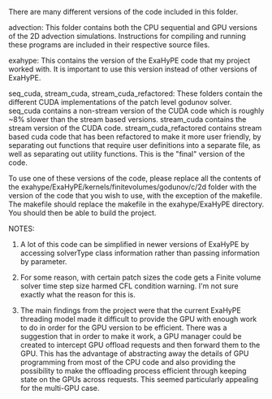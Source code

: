 There are many different versions of the code included in this folder. 

advection:
This folder contains both the CPU sequential and GPU versions of the 2D advection simulations.
Instructions for compiling and running these programs are included in their respective source files.

exahype:
This contains the version of the ExaHyPE code that my project worked with. It is important to use this version instead of other versions of ExaHyPE.

seq_cuda, stream_cuda, stream_cuda_refactored:
These folders contain the different CUDA implementations of the patch level godunov solver. seq_cuda contains a non-stream version of the CUDA code which is roughly ~8% slower than the stream based versions. stream_cuda contains the stream version of the CUDA code. stream_cuda_refactored contains stream based cuda code that has been refactored to make it more user friendly, by separating out functions that require user definitions into a separate file, as well as separating out utility functions. This is the "final" version of the code.

To use one of these versions of the code, please replace all the contents of the exahype/ExaHyPE/kernels/finitevolumes/godunov/c/2d folder with the version of the code that you wish to use, with the exception of the makefile. The makefile should replace the makefile in the exahype/ExaHyPE directory. You should then be able to build the project.

NOTES:

1. A lot of this code can be simplified in newer versions of ExaHyPE by accessing solverType class information rather than passing information by parameter.

2. For some reason, with certain patch sizes the code gets a Finite volume solver time step size harmed CFL condition warning. I'm not sure exactly what the reason for this is.

3. The main findings from the project were that the current ExaHyPE threading model made it difficult to provide the GPU with enough work to do in order for the GPU version to be efficient. There was a suggestion that in order to make it work, a GPU manager could be created to intercept GPU offload requests and then forward them to the GPU. This has the advantage of abstracting away the details of GPU programming from most of the CPU code and also providing the possibility to make the offloading process efficient through keeping state on the GPUs across requests. This seemed particularly appealing for the multi-GPU case.


